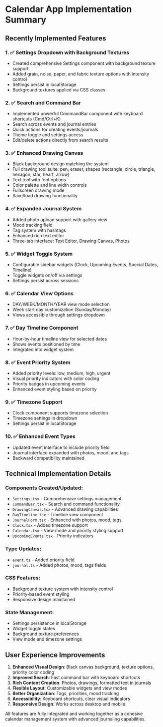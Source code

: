 # Calendar App Implementation Summary

## Recently Implemented Features

### 1. ✅ Settings Dropdown with Background Textures
- Created comprehensive Settings component with background texture support
- Added grain, noise, paper, and fabric texture options with intensity control
- Settings persist in localStorage
- Background textures applied via CSS classes

### 2. ✅ Search and Command Bar  
- Implemented powerful CommandBar component with keyboard shortcuts (Cmd/Ctrl+K)
- Search across events and journal entries
- Quick actions for creating events/journals
- Theme toggle and settings access
- Edit/delete actions directly from search results

### 3. ✅ Enhanced Drawing Canvas
- Black background design matching the system
- Full drawing tool suite: pen, eraser, shapes (rectangle, circle, triangle, hexagon, star, heart, arrow)
- Text tool with font options
- Color palette and line width controls
- Fullscreen drawing mode
- Save/load drawing functionality

### 4. ✅ Expanded Journal System
- Added photo upload support with gallery view
- Mood tracking field
- Tag system with hashtags
- Enhanced rich text editor
- Three-tab interface: Text Editor, Drawing Canvas, Photos

### 5. ✅ Widget Toggle System
- Configurable sidebar widgets (Clock, Upcoming Events, Special Dates, Timeline)
- Toggle widgets on/off via settings
- Settings persist across sessions

### 6. ✅ Calendar View Options
- DAY/WEEK/MONTH/YEAR view mode selection
- Week start day customization (Sunday/Monday)
- Views accessible through settings dropdown

### 7. ✅ Day Timeline Component
- Hour-by-hour timeline view for selected dates
- Shows events positioned by time
- Integrated into widget system

### 8. ✅ Event Priority System
- Added priority levels: low, medium, high, urgent
- Visual priority indicators with color coding
- Priority badges in upcoming events
- Enhanced event styling based on priority

### 9. ✅ Timezone Support
- Clock component supports timezone selection
- Timezone settings in dropdown
- Settings persist in localStorage

### 10. ✅ Enhanced Event Types
- Updated event interface to include priority field
- Journal interface expanded with photos, mood, and tags
- Backward compatibility maintained

## Technical Implementation Details

### Components Created/Updated:
- `Settings.tsx` - Comprehensive settings management
- `CommandBar.tsx` - Search and command functionality  
- `DrawingCanvas.tsx` - Advanced drawing capabilities
- `DayTimeline.tsx` - Timeline view component
- `JournalForm.tsx` - Enhanced with photos, mood, tags
- `Clock.tsx` - Added timezone support
- `Calendar.tsx` - View mode and priority styling support
- `UpcomingEvents.tsx` - Priority indicators

### Type Updates:
- `event.ts` - Added priority field
- `journal.ts` - Added photos, mood, tags fields

### CSS Features:
- Background texture system with intensity control
- Priority-based event styling
- Responsive design maintained

### State Management:
- Settings persistence in localStorage
- Widget toggle states
- Background texture preferences
- View mode and timezone settings

## User Experience Improvements

1. **Enhanced Visual Design**: Black canvas background, texture options, priority color coding
2. **Improved Search**: Fast command bar with keyboard shortcuts
3. **Rich Content Creation**: Photos, drawings, formatted text in journals
4. **Flexible Layout**: Customizable widgets and view modes
5. **Better Organization**: Tags, priorities, mood tracking
6. **Accessibility**: Keyboard shortcuts, clear visual indicators
7. **Responsive Design**: Works across desktop and mobile

All features are fully integrated and working together as a cohesive calendar management system with advanced journaling capabilities.